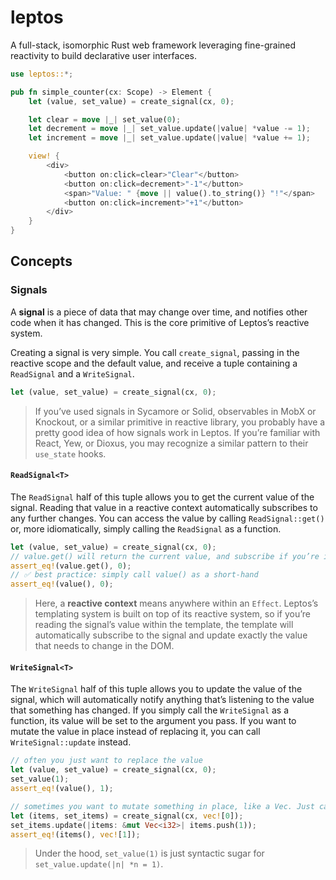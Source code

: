 # leptos

A full-stack, isomorphic Rust web framework leveraging fine-grained reactivity to build declarative user interfaces.

```rust
use leptos::*;

pub fn simple_counter(cx: Scope) -> Element {
	let (value, set_value) = create_signal(cx, 0);

	let clear = move |_| set_value(0);
	let decrement = move |_| set_value.update(|value| *value -= 1);
	let increment = move |_| set_value.update(|value| *value += 1);

    view! {
        <div>
            <button on:click=clear>"Clear"</button>
            <button on:click=decrement>"-1"</button>
            <span>"Value: " {move || value().to_string()} "!"</span>
            <button on:click=increment>"+1"</button>
        </div>
    }
}
```

## Concepts

### Signals

A **signal** is a piece of data that may change over time, and notifies other code when it has changed. This is the core primitive of Leptos’s reactive system.

Creating a signal is very simple. You call `create_signal`, passing in the reactive scope and the default value, and receive a tuple containing a `ReadSignal` and a `WriteSignal`.

```rust
let (value, set_value) = create_signal(cx, 0);
```

> If you’ve used signals in Sycamore or Solid, observables in MobX or Knockout, or a similar primitive in reactive library, you probably have a pretty good idea of how signals work in Leptos. If you’re familiar with React, Yew, or Dioxus, you may recognize a similar pattern to their `use_state` hooks.

#### `ReadSignal<T>`

The `ReadSignal` half of this tuple allows you to get the current value of the signal. Reading that value in a reactive context automatically subscribes to any further changes. You can access the value by calling `ReadSignal::get()` or, more idiomatically, simply calling the `ReadSignal` as a function.

```rust
let (value, set_value) = create_signal(cx, 0);
// value.get() will return the current value, and subscribe if you’re in a reactive context
assert_eq!(value.get(), 0);
// ✅ best practice: simply call value() as a short-hand
assert_eq!(value(), 0);
```

> Here, a **reactive context** means anywhere within an `Effect`. Leptos’s templating system is built on top of its reactive system, so if you’re reading the signal’s value within the template, the template will automatically subscribe to the signal and update exactly the value that needs to change in the DOM.

#### `WriteSignal<T>`

The `WriteSignal` half of this tuple allows you to update the value of the signal, which will automatically notify anything that’s listening to the value that something has changed. If you simply call the `WriteSignal` as a function, its value will be set to the argument you pass. If you want to mutate the value in place instead of replacing it, you can call `WriteSignal::update` instead.

```rust
// often you just want to replace the value
let (value, set_value) = create_signal(cx, 0);
set_value(1);
assert_eq!(value(), 1);

// sometimes you want to mutate something in place, like a Vec. Just call update()
let (items, set_items) = create_signal(cx, vec![0]);
set_items.update(|items: &mut Vec<i32>| items.push(1));
assert_eq!(items(), vec![1]);
```

> Under the hood, `set_value(1)` is just syntactic sugar for `set_value.update(|n| *n = 1)`.
